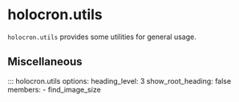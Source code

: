 # holocron.utils

`holocron.utils` provides some utilities for general usage.

## Miscellaneous

::: holocron.utils
    options:
        heading_level: 3
        show_root_heading: false
        members:
            - find_image_size
